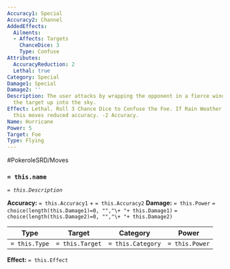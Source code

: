 ```yaml
---
Accuracy1: Special
Accuracy2: Channel
AddedEffects:
  Ailments:
  - Affects: Targets
    ChanceDice: 3
    Type: Confuse
Attributes:
  AccuracyReduction: 2
  Lethal: true
Category: Special
Damage1: Special
Damage2: ''
Description: The user attacks by wrapping the opponent in a fierce wind that carries
  the target up into the sky.
Effect: Lethal. Roll 3 Chance Dice to Confuse the Foe. If Rain Weather in effect ignore
  this moves reduced accuracy. -2 Accuracy.
Name: Hurricane
Power: 5
Target: Foe
Type: Flying
---
```


#PokeroleSRD/Moves

### `= this.name`
*`= this.Description`*

**Accuracy:** `= this.Accuracy1` + `= this.Accuracy2`
**Damage:** `= this.Power` `= choice(length(this.Damage1)=0, "","\+ "+ this.Damage1)` `= choice(length(this.Damage2)=0, "","\+ "+ this.Damage2)`

| Type          | Target          | Category          | Power          |
| ------------- | --------------- | ----------------  | -------------- |
| `= this.Type` | `= this.Target` | `= this.Category` | `= this.Power` | 

**Effect:** `= this.Effect`